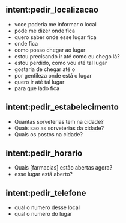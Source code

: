 
## intent:pedir_localizacao
- voce poderia me informar o local
- pode me dizer onde fica
- quero saber onde esse lugar fica
- onde fica
- como posso chegar ao lugar
- estou precisando ir até como eu chego lá?
- estou perdido, como vou até tal lugar
- gostaria de chegar até o
- por gentileza onde está o lugar 
- quero ir até tal lugar
- para que lado fica


## intent:pedir_estabelecimento
- Quantas sorveterias tem na cidade?
- Quais sao as sorveterias da cidade?
- Quais os postos na cidade?

## intent:pedir_horario
- Quais [farmacias] estão abertas agora?
- esse lugar está aberto?


## intent:pedir_telefone
- qual o numero desse local
- qual o numero do lugar


